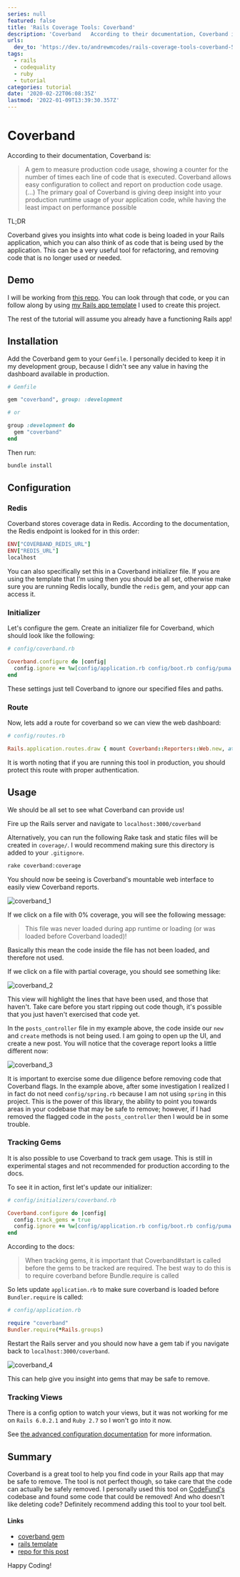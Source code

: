 ```yaml
---
series: null
featured: false
title: 'Rails Coverage Tools: Coverband'
description: 'Coverband   According to their documentation, Coverband is:   A gem to measure production co...'
urls:
  dev_to: 'https://dev.to/andrewmcodes/rails-coverage-tools-coverband-54mg'
tags:
  - rails
  - codequality
  - ruby
  - tutorial
categories: tutorial
date: '2020-02-22T06:08:35Z'
lastmod: '2022-01-09T13:39:30.357Z'
---
```


# Coverband

According to their documentation, Coverband is:

> A gem to measure production code usage, showing a counter for the number of times each line of code that is executed. Coverband allows easy configuration to collect and report on production code usage. (...) The primary goal of Coverband is giving deep insight into your production runtime usage of your application code, while having the least impact on performance possible

TL;DR

Coverband gives you insights into what code is being loaded in your Rails application, which you can also think of as code that is being used by the application. This can be a very useful tool for refactoring, and removing code that is no longer used or needed.

## Demo

I will be working from [this repo](https://github.com/andrewmcodes/rails_coverage_tools). You can look through that code, or you can follow along by using [my Rails app template](https://github.com/andrewmcodes/rails_template) I used to create this project.

The rest of the tutorial will assume you already have a functioning Rails app!

## Installation

Add the Coverband gem to your `Gemfile`. I personally decided to keep it in my development group, because I didn't see any value in having the dashboard available in production.

```ruby
# Gemfile

gem "coverband", group: :development

# or

group :development do
  gem "coverband"
end
```

Then run:

```sh
bundle install
```

## Configuration

### Redis

Coverband stores coverage data in Redis. According to the documentation, the Redis endpoint is looked for in this order:

```ruby
ENV["COVERBAND_REDIS_URL"]
ENV["REDIS_URL"]
localhost
```

You can also specifically set this in a Coverband initializer file. If you are using the template that I’m using then you should be all set, otherwise make sure you are running Redis locally, bundle the `redis` gem, and your app can access it.

### Initializer

Let's configure the gem. Create an initializer file for Coverband, which should look like the following:

```ruby
# config/coverband.rb

Coverband.configure do |config|
  config.ignore += %w[config/application.rb config/boot.rb config/puma.rb bin/* config/environments/* lib/tasks/*]
end
```

These settings just tell Coverband to ignore our specified files and paths.

### Route

Now, lets add a route for coverband so we can view the web dashboard:

```ruby
# config/routes.rb

Rails.application.routes.draw { mount Coverband::Reporters::Web.new, at: "/coverband" if Rails.env.development? }
```

It is worth noting that if you are running this tool in production, you should protect this route with proper authentication.

## Usage

We should be all set to see what Coverband can provide us!

Fire up the Rails server and navigate to `localhost:3000/coverband`

Alternatively, you can run the following Rake task and static files will be created in `coverage/`. I would recommend making sure this directory is added to your `.gitignore`.

```sh
rake coverband:coverage
```

You should now be seeing is Coverband's mountable web interface to easily view Coverband reports.

![coverband_1](https://dev-to-uploads.s3.amazonaws.com/i/k3eqawgyobre6zas94m1.jpg)

If we click on a file with 0% coverage, you will see the following message:

> This file was never loaded during app runtime or loading (or was loaded before Coverband loaded)!

Basically this mean the code inside the file has not been loaded, and therefore not used.

If we click on a file with partial coverage, you should see something like:

![coverband_2](https://dev-to-uploads.s3.amazonaws.com/i/kluvsd2sagfwpbjz8es3.jpg)

This view will highlight the lines that have been used, and those that haven't. Take care before you start ripping out code though, it's possible that you just haven't exercised that code yet.

In the `posts_controller` file in my example above, the code inside our `new` and `create` methods is not being used. I am going to open up the UI, and create a new post. You will notice that the coverage report looks a little different now:

![coverband_3](https://dev-to-uploads.s3.amazonaws.com/i/smks7r65kpjlpfan8cxj.jpg)

It is important to exercise some due diligence before removing code that Coverband flags. In the example above, after some investigation I realized I in fact do not need `config/spring.rb` because I am not using `spring` in this project. This is the power of this library, the ability to point you towards areas in your codebase that may be safe to remove; however, if I had removed the flagged code in the `posts_controller` then I would be in some trouble.

### Tracking Gems

It is also possible to use Coverband to track gem usage. This is still in experimental stages and not recommended for production according to the docs.

To see it in action, first let's update our initializer:

```ruby
# config/initializers/coverband.rb

Coverband.configure do |config|
  config.track_gems = true
  config.ignore += %w[config/application.rb config/boot.rb config/puma.rb bin/* config/environments/* lib/tasks/*]
end
```

According to the docs:

> When tracking gems, it is important that Coverband#start is called before the gems to be tracked are required. The best way to do this is to require coverband before Bundle.require is called

So lets update `application.rb` to make sure coverband is loaded before `Bundler.require` is called:

```ruby
# config/application.rb

require "coverband"
Bundler.require(*Rails.groups)
```

Restart the Rails server and you should now have a gem tab if you navigate back to `localhost:3000/coverband`.

![coverband_4](https://dev-to-uploads.s3.amazonaws.com/i/nayxiegisac553pbk0wu.jpg)

This can help give you insight into gems that may be safe to remove.

### Tracking Views

There is a config option to watch your views, but it was not working for me on `Rails 6.0.2.1` and `Ruby 2.7` so I won't go into it now.

See [the advanced configuration documentation](https://github.com/danmayer/coverband#advanced-config) for more information.

## Summary

Coverband is a great tool to help you find code in your Rails app that may be safe to remove. The tool is not perfect though, so take care that the code can actually be safely removed. I personally used this tool on [CodeFund's](https://github.com/gitcoinco/code_fund_ads) codebase and found some code that could be removed! And who doesn't like deleting code? Definitely recommend adding this tool to your tool belt.

#### Links

- [coverband gem](https://github.com/danmayer/coverband#advanced-config)
- [rails template](https://github.com/andrewmcodes/rails_template)
- [repo for this post](https://github.com/andrewmcodes/rails_coverage_tools)

Happy Coding!
